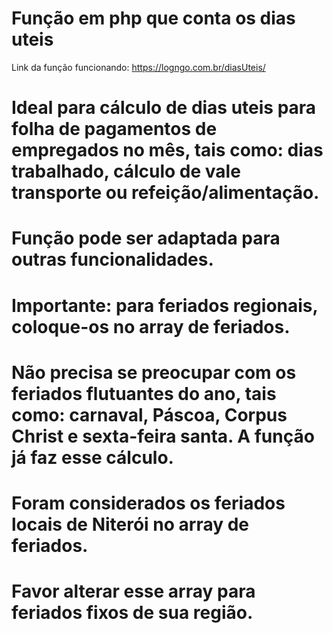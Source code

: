 
# Função em php que conta os dias uteis


Link da função funcionando: https://logngo.com.br/diasUteis/
# Ideal para cálculo de dias uteis para folha de pagamentos de empregados no mês, tais como: dias trabalhado, cálculo de vale transporte ou refeição/alimentação.
# Função pode ser adaptada para outras funcionalidades.

# Importante: para feriados regionais, coloque-os no array de feriados.
# Não precisa se preocupar com os feriados flutuantes do ano, tais como: carnaval, Páscoa, Corpus Christ e sexta-feira santa. A função já faz esse cálculo.
# Foram considerados os feriados locais de Niterói no array de feriados.


# Favor alterar esse array para feriados fixos de sua região.


